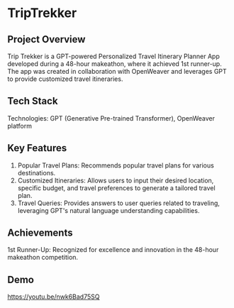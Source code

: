 # TripTrekker

## Project Overview
Trip Trekker is a GPT-powered Personalized Travel Itinerary Planner App developed during a 48-hour makeathon, where it achieved 1st runner-up. 
The app was created in collaboration with OpenWeaver and leverages GPT to provide customized travel itineraries.

## Tech Stack
Technologies: GPT (Generative Pre-trained Transformer), OpenWeaver platform

## Key Features
1. Popular Travel Plans: Recommends popular travel plans for various destinations.
2. Customized Itineraries: Allows users to input their desired location, specific budget, and travel preferences to generate a tailored travel plan.
3. Travel Queries: Provides answers to user queries related to traveling, leveraging GPT's natural language understanding capabilities.

## Achievements
1st Runner-Up: Recognized for excellence and innovation in the 48-hour makeathon competition.

## Demo
https://youtu.be/nwk6Bad75SQ
